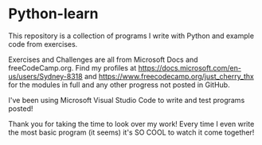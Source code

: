 # Python-learn

This repository is a collection of programs I write with Python and example code from exercises.

Exercises and Challenges are all from Microsoft Docs and freeCodeCamp.org. Find my profiles at https://docs.microsoft.com/en-us/users/Sydney-8318 and https://www.freecodecamp.org/just_cherry_thx for the modules in full and any other progress not posted in GitHub.

I've been using Microsoft Visual Studio Code to write and test programs posted!

Thank you for taking the time to look over my work! Every time I even write the most basic program (it seems) it's SO COOL to watch it come together! 
